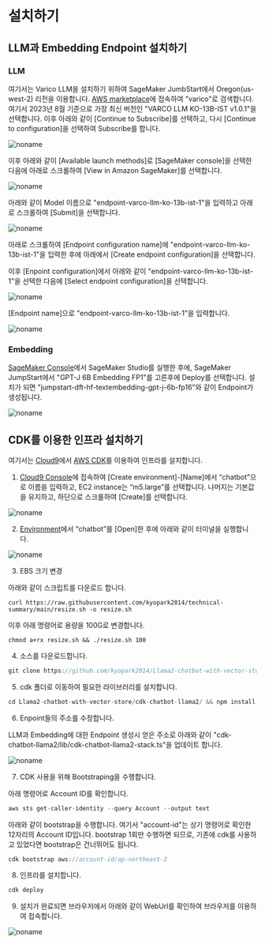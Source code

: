 # 설치하기


## LLM과 Embedding Endpoint 설치하기

### LLM

여기서는 Varico LLM을 설치하기 위하여  SageMaker JumbStart에서 Oregon(us-west-2) 리전을 이용합니다. [AWS marketplace](https://aws.amazon.com/marketplace)에 접속하여 "varico"로 검색합니다. 여기서 2023년 8월 기준으로 가장 최신 버전인 "VARCO LLM KO-13B-IST v1.0.1"을 선택합니다. 이후 아래와 같이 [Continue to Subscribe]를 선택하고, 다시 [Continue to configuration]을 선택하여 Subscribe를 합니다. 

![noname](https://github.com/kyopark2014/korean-chatbot-using-varco-llm/assets/52392004/6310cfb7-bb17-48f6-8f61-165892afb287)

이후 아래와 같이 [Available launch methods]로 [SageMaker console]을 선택한 다음에 아래로 스크롤하여 [View in Amazon SageMaker]를 선택합니다.

![noname](https://github.com/kyopark2014/korean-chatbot-using-varco-llm/assets/52392004/8b0b3344-1c2d-42c0-ba2b-444601a788f4)


아래와 같이 Model 이름으로 "endpoint-varco-llm-ko-13b-ist-1"을 입력하고 아래로 스크롤하여 [Submit]을 선택합니다.

![noname](https://github.com/kyopark2014/korean-chatbot-using-varco-llm/assets/52392004/0bcf8d3a-5e82-4962-bfb6-b991cd0e8ae5)





아래로 스크롤하여 [Endpoint configuration name]에 "endpoint-varco-llm-ko-13b-ist-1"을 입력한 후에 아래에서 [Create endpoint configuration]을 선택합니다. 

이후 [Enpoint configuration]에서 아래와 같이 "endpoint-varco-llm-ko-13b-ist-1"을 선택한 다음에 [Select endpoint configuration]을 선택합니다. 

![noname](https://github.com/kyopark2014/korean-chatbot-using-varco-llm/assets/52392004/5aba1f72-d86e-46f3-b17b-700f07aed787)


[Endpoint name]으로 "endpoint-varco-llm-ko-13b-ist-1"을 입력합니다.

![noname](https://github.com/kyopark2014/korean-chatbot-using-varco-llm/assets/52392004/afb94242-2f3c-45ee-92ab-7134db87dfda)





### Embedding

[SageMaker Console](https://us-east-1.console.aws.amazon.com/sagemaker/home?region=us-east-1#/studio)에서 SageMaker Studio를 실행한 후에, SageMaker JumpStart에서 "GPT-J 6B Embedding FP1"를 고른후에 Deploy를 선택합니다. 설치가 되면 "jumpstart-dft-hf-textembedding-gpt-j-6b-fp16"와 같이 Endpoint가 생성됩니다.

![noname](https://github.com/kyopark2014/Llama2-chatbot-with-vector-store/assets/52392004/80a24a19-3f28-4af0-b316-335df23f2bdf)


## CDK를 이용한 인프라 설치하기

여기서는 [Cloud9](https://aws.amazon.com/ko/cloud9/)에서 [AWS CDK](https://aws.amazon.com/ko/cdk/)를 이용하여 인프라를 설치합니다.

1) [Cloud9 Console](https://us-east-1.console.aws.amazon.com/cloud9control/home?region=us-east-1#/create)에 접속하여 [Create environment]-[Name]에서 “chatbot”으로 이름을 입력하고, EC2 instance는 “m5.large”를 선택합니다. 나머지는 기본값을 유지하고, 하단으로 스크롤하여 [Create]를 선택합니다.

![noname](https://github.com/kyopark2014/chatbot-based-on-Falcon-FM/assets/52392004/7c20d80c-52fc-4d18-b673-bd85e2660850)

2) [Environment](https://us-east-1.console.aws.amazon.com/cloud9control/home?region=us-east-1#/)에서 “chatbot”를 [Open]한 후에 아래와 같이 터미널을 실행합니다.

![noname](https://github.com/kyopark2014/chatbot-based-on-Falcon-FM/assets/52392004/b7d0c3c0-3e94-4126-b28d-d269d2635239)

3) EBS 크기 변경

아래와 같이 스크립트를 다운로드 합니다. 

```text
curl https://raw.githubusercontent.com/kyopark2014/technical-summary/main/resize.sh -o resize.sh
```

이후 아래 명령어로 용량을 100G로 변경합니다.
```text
chmod a+rx resize.sh && ./resize.sh 100
```


4) 소스를 다운로드합니다.

```java
git clone https://github.com/kyopark2014/Llama2-chatbot-with-vector-store
```

5) cdk 폴더로 이동하여 필요한 라이브러리를 설치합니다.

```java
cd Llama2-chatbot-with-vector-store/cdk-chatbot-llama2/ && npm install
```

6) Enpoint들의 주소를 수정합니다. 

LLM과 Embedding에 대한 Endpoint 생성시 얻은 주소로 아래와 같이 "cdk-chatbot-llama2/lib/cdk-chatbot-llama2-stack.ts"을 업데이트 합니다.

![noname](https://github.com/kyopark2014/Llama2-chatbot-with-vector-store/assets/52392004/ab865bb2-7f1e-4abd-811d-867fab4d648d)



7) CDK 사용을 위해 Bootstraping을 수행합니다.

아래 명령어로 Account ID를 확인합니다.

```java
aws sts get-caller-identity --query Account --output text
```

아래와 같이 bootstrap을 수행합니다. 여기서 "account-id"는 상기 명령어로 확인한 12자리의 Account ID입니다. bootstrap 1회만 수행하면 되므로, 기존에 cdk를 사용하고 있었다면 bootstrap은 건너뛰어도 됩니다.

```java
cdk bootstrap aws://account-id/ap-northeast-2
```

8) 인프라를 설치합니다.

```java
cdk deploy
```
9) 설치가 완료되면 브라우저에서 아래와 같이 WebUrl를 확인하여 브라우저를 이용하여 접속합니다.

![noname](https://github.com/kyopark2014/Llama2-chatbot-with-vector-store/assets/52392004/1e01390d-8571-4557-8af6-7a41fd5486aa)
